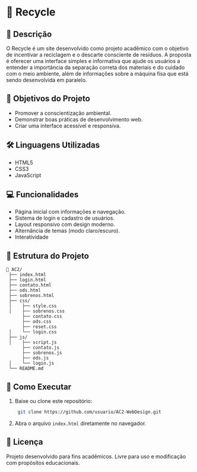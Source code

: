 

# 🌱 Recycle 

## 📘 Descrição

O Recycle é um site desenvolvido como projeto acadêmico com o objetivo de incentivar a reciclagem e o descarte consciente de resíduos.
A proposta é oferecer uma interface simples e informativa que ajude os usuários a entender a importância da separação correta dos materiais e do cuidado com o meio ambiente, além de informações sobre a máquina físa que está sendo desenvolvida em paralelo.

## 🧠 Objetivos do Projeto

* Promover a conscientização ambiental.
* Demonstrar boas práticas de desenvolvimento web.
* Criar uma interface acessível e responsiva.

## 🛠️ Linguagens Utilizadas

* HTML5
* CSS3
* JavaScript

## 💻 Funcionalidades

* Página inicial com informações e navegação.
* Sistema de login e cadastro de usuários.
* Layout responsivo com design moderno.
* Alternância de temas (modo claro/escuro).
* Interatividade

## 📂 Estrutura do Projeto

```
📁 AC2/
 ├── index.html
 ├── login.html
 ├── contato.html
 ├── ods.html
 ├── sobrenos.html
 ├── css/
 │    ├── style.css
 |    ├── sobrenos.css
      ├── contato.css
      ├── ods.css
      ├── reset.css
 │    └── login.css
 ├── js/
 │    ├── script.js
      ├── contato.js
      ├── sobrenos.js
      ├── ods.js
 │    └── login.js
 └── README.md
```

## 🚀 Como Executar

1. Baixe ou clone este repositório:

   ```bash
    git clone https://github.com/usuario/AC2-WebDesign.git
   ```
2. Abra o arquivo `index.html` diretamente no navegador.

## 📜 Licença

Projeto desenvolvido para fins acadêmicos. Livre para uso e modificação com propósitos educacionais.

